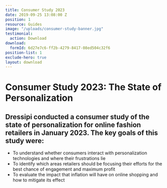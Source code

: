 ```yaml
---
title: Consumer Study 2023
date: 2019-09-25 13:08:00 Z
position: 1
resource: Guides
image: "/uploads/consumer-study-banner.jpg"
testimonial:
  action: Download
download:
  formId: 6d27e7c6-ff2b-4279-8417-08ed504c32f6
position-list: 1
exclude-hero: true
layout: download
---
```


# Consumer Study 2023: The State of Personalization

## Dressipi conducted a consumer study of the state of personalization for online fashion retailers in January 2023. The key goals of this study were: 

* To understand whether consumers interact with personalization technologies and where their frustrations lie
* To identify which areas retailers should be focusing their efforts for the best chance of engagement and maximum profit 
* To evaluate the impact that inflation will have on online shopping and how to mitigate its effect
